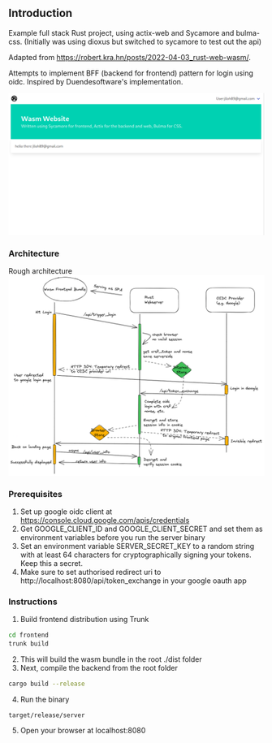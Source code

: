 ## Introduction
Example full stack Rust project, using actix-web and Sycamore and bulma-css. (Initially was using dioxus but switched to sycamore to test out the api)

Adapted from https://robert.kra.hn/posts/2022-04-03_rust-web-wasm/.

Attempts to implement BFF (backend for frontend) pattern for login using oidc. Inspired by Duendesoftware's implementation.

![example](./screenshot.png "Example Screenshot")

### Architecture
Rough architecture
![architecture](./rust-full-stack-bff.png "High Level Architecture")

### Prerequisites
1. Set up google oidc client at https://console.cloud.google.com/apis/credentials
2. Get GOOGLE_CLIENT_ID and GOOGLE_CLIENT_SECRET and set them as environment variables before you run the server binary
3. Set an environment variable SERVER_SECRET_KEY to a random string with at least 64 characters for cryptographically signing your tokens. Keep this a secret.
4. Make sure to set authorised redirect uri to http://localhost:8080/api/token_exchange in your google oauth app

### Instructions
1. Build frontend distribution using Trunk
```bash
cd frontend
trunk build
```
2. This will build the wasm bundle in the root ./dist folder
3. Next, compile the backend from the root folder
```bash
cargo build --release
```
4. Run the binary
```
target/release/server
```
5. Open your browser at localhost:8080